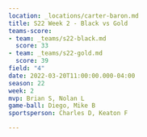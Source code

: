 ```yaml
---
location: _locations/carter-baron.md
title: S22 Week 2 - Black vs Gold
teams-score:
- team: _teams/s22-black.md
  score: 33
- team: _teams/s22-gold.md
  score: 39
field: "4"
date: 2022-03-20T11:00:00.000-04:00
season: 22
week: 2
mvp: Brian S, Nolan L
game-ball: Diego, Mike B
sportsperson: Charles D, Keaton F

---
```

